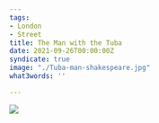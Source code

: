 ```yaml
---
tags:
- London
- Street
title: The Man with the Tuba
date: 2021-09-26T00:00:00Z
syndicate: true
image: "./Tuba-man-shakespeare.jpg"
what3words: ''

---
```

![](./Tuba-man-shakespeare.jpg)